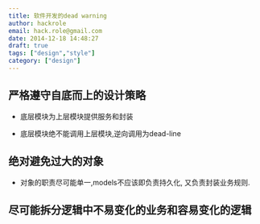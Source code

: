 ```yaml
---
title: 软件开发的dead warning
author: hackrole
email: hack.role@gmail.com
date: 2014-12-18 14:48:27
draft: true
tags: ["design","style"]
category: ["design"]
---
```





严格遵守自底而上的设计策略
--------------------------


+ 底层模块为上层模块提供服务和封装

+ 底层模块绝不能调用上层模块,逆向调用为dead-line


绝对避免过大的对象
------------------

+ 对象的职责尽可能单一,models不应该即负责持久化, 又负责封装业务规则.

尽可能拆分逻辑中不易变化的业务和容易变化的逻辑
----------------------------------------------

